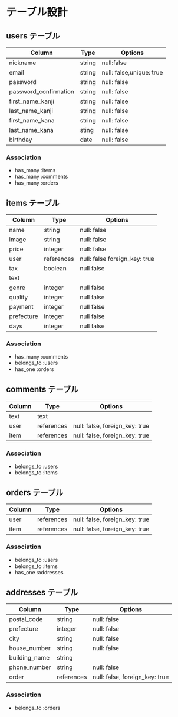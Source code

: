 # テーブル設計

## users テーブル

| Column                | Type   | Options                  |
| --------------------- | ------ | ------------------------ |
| nickname              | string | null:false               |
| email                 | string | null: false,unique: true |
| password              | string | null: false              |
| password_confirmation | string | null: false              |
| first_name_kanji      | string | null: false              |
| last_name_kanji       | string | null: false              |
| first_name_kana       | string | null: false              |
| last_name_kana        | sting  |null: false               |
| birthday              | date   | null: false              |

### Association

- has_many :items
- has_many :comments
- has_many :orders

## items テーブル

| Column     | Type       | Options                       |
| ---------- | ---------- | ------------------------------|
| name       | string     | null: false                   |
| image      | string     | null: false                   |
| price      | integer    | null: false                   |
| user       | references | null: false foreign_key: true |
| tax        | boolean    | null false                    |
| text       |            |                               |
| genre      | integer    | null false                    |
| quality    | integer    | null false                    |
| payment    | integer    | null false                    |
| prefecture | integer    | null false                    |
| days       | integer    | null false                    |

### Association

- has_many :comments
- belongs_to :users
- has_one :orders

## comments テーブル

| Column    | Type       | Options                        |
| --------- | ---------- | ------------------------------ |
| text      |  text      |                                |
| user      | references | null: false, foreign_key: true |
| item      | references | null: false, foreign_key: true |

### Association

- belongs_to :users
- belongs_to :items

## orders テーブル

| Column    | Type       | Options                        |
| --------- | ---------- | ------------------------------ |
| user      | references | null: false, foreign_key: true |
| item      | references | null: false, foreign_key: true |

### Association

- belongs_to :users
- belongs_to :items
- has_one :addresses

## addresses テーブル

| Column          | Type       | Options                        |
| --------------- | ---------- | ------------------------------ |
| postal_code     | string     | null: false                    |
| prefecture      | integer    | null: false                    |
| city            | string     | null: false                    |
| house_number    | string     | null: false                    |
| building_name   | string     |                                |
| phone_number    | string     | null: false                    |
| order           | references | null: false, foreign_key: true |


### Association

- belongs_to :orders